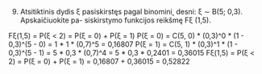 9. Atsitiktinis dydis ξ pasiskirstęs pagal binomini˛ desni: ξ ∼ B(5; 0,3). Apskaičiuokite pa-
siskirstymo funkcijos reikšmę Fξ (1,5).



Fξ(1,5) = P(ξ < 2) = P(ξ = 0) + P(ξ = 1)
P(ξ = 0) = C(5, 0) * (0,3)^0 * (1 - 0,3)^(5 - 0) = 1 * 1 * (0,7)^5 = 0,16807
P(ξ = 1) = C(5, 1) * (0,3)^1 * (1 - 0,3)^(5 - 1) = 5 * 0,3 * (0,7)^4 = 5 * 0,3 * 0,2401 = 0,36015
Fξ(1,5) = P(ξ < 2) = P(ξ = 0) + P(ξ = 1) = 0,16807 + 0,36015 = 0,52822

